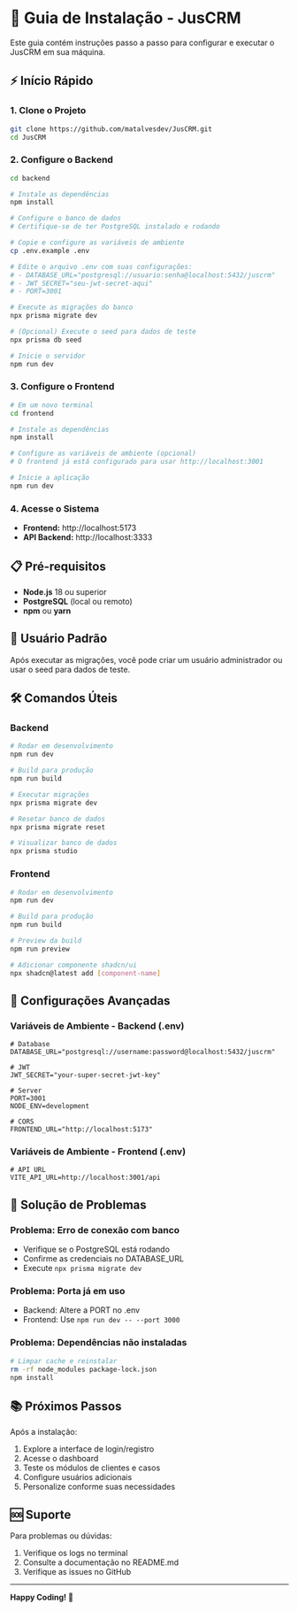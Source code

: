 # 🚀 Guia de Instalação - JusCRM

Este guia contém instruções passo a passo para configurar e executar o JusCRM em sua máquina.

## ⚡ Início Rápido

### 1. Clone o Projeto

```bash
git clone https://github.com/matalvesdev/JusCRM.git
cd JusCRM
```

### 2. Configure o Backend

```bash
cd backend

# Instale as dependências
npm install

# Configure o banco de dados
# Certifique-se de ter PostgreSQL instalado e rodando

# Copie e configure as variáveis de ambiente
cp .env.example .env

# Edite o arquivo .env com suas configurações:
# - DATABASE_URL="postgresql://usuario:senha@localhost:5432/juscrm"
# - JWT_SECRET="seu-jwt-secret-aqui"
# - PORT=3001

# Execute as migrações do banco
npx prisma migrate dev

# (Opcional) Execute o seed para dados de teste
npx prisma db seed

# Inicie o servidor
npm run dev
```

### 3. Configure o Frontend

```bash
# Em um novo terminal
cd frontend

# Instale as dependências
npm install

# Configure as variáveis de ambiente (opcional)
# O frontend já está configurado para usar http://localhost:3001

# Inicie a aplicação
npm run dev
```

### 4. Acesse o Sistema

- **Frontend:** http://localhost:5173
- **API Backend:** http://localhost:3333

## 📋 Pré-requisitos

- **Node.js** 18 ou superior
- **PostgreSQL** (local ou remoto)
- **npm** ou **yarn**

## 🔐 Usuário Padrão

Após executar as migrações, você pode criar um usuário administrador ou usar o seed para dados de teste.

## 🛠️ Comandos Úteis

### Backend

```bash
# Rodar em desenvolvimento
npm run dev

# Build para produção
npm run build

# Executar migrações
npx prisma migrate dev

# Resetar banco de dados
npx prisma migrate reset

# Visualizar banco de dados
npx prisma studio
```

### Frontend

```bash
# Rodar em desenvolvimento
npm run dev

# Build para produção
npm run build

# Preview da build
npm run preview

# Adicionar componente shadcn/ui
npx shadcn@latest add [component-name]
```

## 🔧 Configurações Avançadas

### Variáveis de Ambiente - Backend (.env)

```env
# Database
DATABASE_URL="postgresql://username:password@localhost:5432/juscrm"

# JWT
JWT_SECRET="your-super-secret-jwt-key"

# Server
PORT=3001
NODE_ENV=development

# CORS
FRONTEND_URL="http://localhost:5173"
```

### Variáveis de Ambiente - Frontend (.env)

```env
# API URL
VITE_API_URL=http://localhost:3001/api
```

## 🐛 Solução de Problemas

### Problema: Erro de conexão com banco

- Verifique se o PostgreSQL está rodando
- Confirme as credenciais no DATABASE_URL
- Execute `npx prisma migrate dev`

### Problema: Porta já em uso

- Backend: Altere a PORT no .env
- Frontend: Use `npm run dev -- --port 3000`

### Problema: Dependências não instaladas

```bash
# Limpar cache e reinstalar
rm -rf node_modules package-lock.json
npm install
```

## 📚 Próximos Passos

Após a instalação:

1. Explore a interface de login/registro
2. Acesse o dashboard
3. Teste os módulos de clientes e casos
4. Configure usuários adicionais
5. Personalize conforme suas necessidades

## 🆘 Suporte

Para problemas ou dúvidas:

1. Verifique os logs no terminal
2. Consulte a documentação no README.md
3. Verifique as issues no GitHub

---

**Happy Coding! 🚀**
